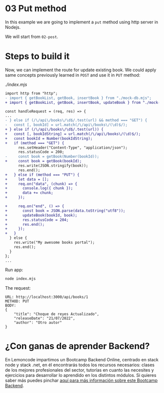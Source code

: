 # 03 Put method

In this example we are going to implement a `put` method using http server in Nodejs.

We will start from `02-post`.

# Steps to build it

Now, we can implement the route for update existing book. We could apply same concepts previously learned in `POST` and use it in `PUT` method:

_./index.mjs_

```diff
import http from "http";
- import { getBookList, getBook, insertBook } from "./mock-db.mjs";
+ import { getBookList, getBook, insertBook, updateBook } from "./mock-db.mjs";

const handleRequest = (req, res) => {
...
- } else if (/\/api\/books\/\d$/.test(url) && method === "GET") {
-   const [, bookId] = url.match(/\/api\/books\/(\d)$/);
+ } else if (/\/api\/books\/\d$/.test(url)) {
+   const [, bookIdString] = url.match(/\/api\/books\/(\d)$/);
+   const bookId = Number(bookIdString);
+   if (method === "GET") {
      res.setHeader("Content-Type", "application/json");
      res.statusCode = 200;
-     const book = getBook(Number(bookId));
+     const book = getBook(bookId);
      res.write(JSON.stringify(book));
      res.end();
+   } else if (method === "PUT") {
+     let data = [];
+     req.on("data", (chunk) => {
+       console.log({ chunk });
+       data += chunk;
+     });

+     req.on("end", () => {
+       const book = JSON.parse(data.toString("utf8"));
+       updateBook(bookId, book);
+       res.statusCode = 204;
+       res.end();
+     });
+   }
  } else {
    res.write("My awesome books portal");
    res.end();
  }
};
...

```

Run app:

```bash
node index.mjs

```

The request:

```
URL: http://localhost:3000/api/books/1
METHOD: PUT
BODY:
{
    "title": "Choque de reyes Actualizado",
    "releaseDate": "21/07/2022",
    "author": "Otro autor"
}
```

# ¿Con ganas de aprender Backend?

En Lemoncode impartimos un Bootcamp Backend Online, centrado en stack node y stack .net, en él encontrarás todos los recursos necesarios: clases de los mejores profesionales del sector, tutorías en cuanto las necesites y ejercicios para desarrollar lo aprendido en los distintos módulos. Si quieres saber más puedes pinchar [aquí para más información sobre este Bootcamp Backend](https://lemoncode.net/bootcamp-backend#bootcamp-backend/banner).
